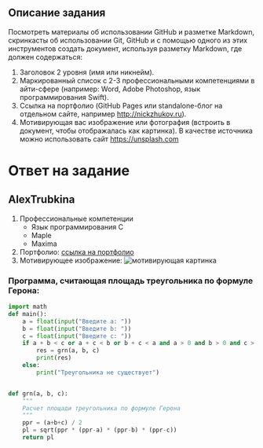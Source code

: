 ## Описание задания

Посмотреть материалы об использовании GitHub и разметке Markdown, скринкасты об использовании Git, GitHub и с помощью одного из этих инструментов создать документ, используя разметку Markdown, где должен содержаться:

1. Заголовок 2 уровня (имя или никнейм).
1. Маркированный список с 2-3 профессиональными компетенциями в айти-сфере (например: Word, Adobe Photoshop, язык программирования Swift).
1. Ссылка на портфолио (GitHub Pages или standalone-блог на отдельном сайте, например http://nickzhukov.ru).
1. Мотивирующая вас изображение или фотография (встроить в документ, чтобы отображалась как картинка). В качестве источника можно использовать сайт https://unsplash.com

# Ответ на задание

## AlexTrubkina

1. Профессиональные компетенции
    * Язык программирования C
    * Maple
    * Maxima
1. Портфолио: [ссылка на портфолио](https://sites.google.com/view/kompvirusy-trubkina/%D0%B3%D0%BB%D0%B0%D0%B2%D0%BD%D0%B0%D1%8F/%D0%BE%D0%B1-%D0%B0%D1%82%D0%BE%D1%80%D0%B5)
1. Мотивирующее изображение:
![мотивирующая картинка](https://images.unsplash.com/photo-1569596082827-c5e8990496cb?ixlib=rb-1.2.1&ixid=eyJhcHBfaWQiOjEyMDd9&auto=format&fit=crop&w=1868&q=80 "мотивирующее изображение")
### Программа, считающая площадь треугольника по формуле Герона:

```python
import math
def main():
    a = float(input("Введите а: "))
    b = float(input("Введите b: "))
    c = float(input("Введите с: "))
    if a + b < c or a + c < b or b + c < a and a > 0 and b > 0 and c > 0:
        res = grn(a, b, c)
        print(res)
    else: 
        print("Треугольника не существует")


def grn(a, b, c):
    """
    Расчет площади треугольника по формуле Герона
    """
    ppr = (a+b+c) / 2
    pl = sqrt(ppr * (ppr-a) * (ppr-b) * (ppr-c))
    return pl
```
